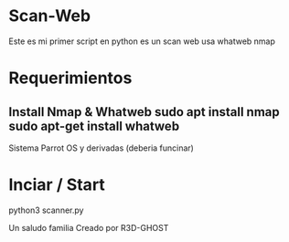 # Scan-Web
Este es mi primer script en python es un scan web usa whatweb nmap 


# Requerimientos 
Install Nmap & Whatweb
sudo apt install nmap 
sudo apt-get install whatweb
------------------------------------------------------
Sistema Parrot OS y derivadas (deberia funcinar)

# Inciar / Start
python3 scanner.py


Un saludo familia
Creado por R3D-GHOST
